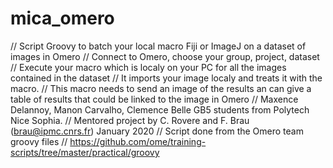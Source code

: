 # mica_omero
// Script Groovy to batch your local macro Fiji or ImageJ on a dataset of images in Omero
// Connect to Omero, choose your group, project, dataset 
// Execute your macro which is localy on your PC for all the images contained in the dataset
// It imports your image localy and treats it with the macro.
// This macro needs to send an image of the results an can give a table of results that could be linked to the image in Omero
// Maxence Delannoy, Manon Carvalho, Clemence Belle GB5 students from Polytech Nice Sophia. 
// Mentored project by C. Rovere and F. Brau (brau@ipmc.cnrs.fr) January 2020 
// Script done from the Omero team groovy files
// https://github.com/ome/training-scripts/tree/master/practical/groovy
